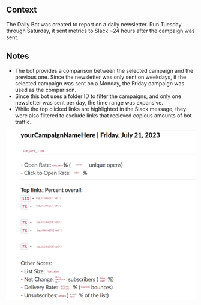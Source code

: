 ## Context
The Daily Bot was created to report on a daily newsletter. Run Tuesday through Saturday, it sent metrics to Slack ~24 hours after the campaign was sent. 

## Notes
- The bot provides a comparison between the selected campaign and the previous one. Since the newsletter was only sent on weekdays, if the selected campaign was sent on a Monday, the Friday campaign was used as the comparison. 
- Since this bot uses a folder ID to filter the campaigns, and only one newsletter was sent per day, the time range was expansive.
- While the top clicked links are highlighted in the Slack message, they were also filtered to exclude links that recieved copious amounts of bot traffic. 

![Daily Bot](/data_samples/redacted_daily.png)